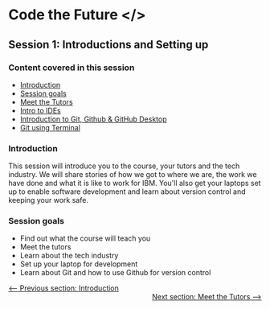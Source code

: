 # Code the Future </>

## Session 1: Introductions and Setting up

### Content covered in this session

- [Introduction](#Introduction)
- [Session goals](#Session-goals)
- [Meet the Tutors](Meet_the_tutors.md)
- [Intro to IDEs](intro_to_ide.md)
- [Introduction to Git, Github & GitHub Desktop](intro_to_github.md)
- [Git using Terminal](git_and_terminal.md)

### Introduction

This session will introduce you to the course, your tutors and the tech industry.
We will share stories of how we got to where we are, the work we have done and what it is like to work for IBM.
You'll also get your laptops set up to enable software development and learn about version control and keeping your work safe.

### Session goals

- Find out what the course will teach you
- Meet the tutors
- Learn about the tech industry
- Set up your laptop for development
- Learn about Git and how to use Github for version control

<div style="width: 100%">
<a href='../README.md' ><-- Previous section: Introduction</a>
<div align="right"><a  href='Meet_the_tutors.md'>Next section: Meet the Tutors --></a></div>
</div>
